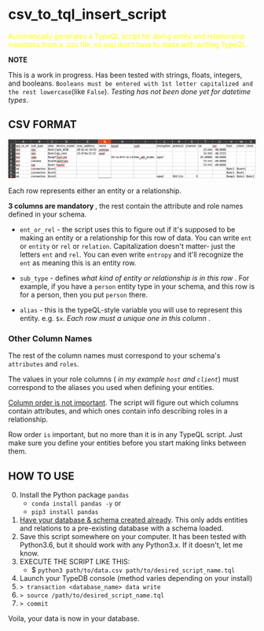 # csv_to_tql_insert_script
 
<font color = 'yellow'>Automatically generates a TypeQL script for doing entity and relationship insertions from a .csv file, so you don't have to mess with writing TypeQL.</font>

<b> NOTE </b>

This is a work in progress. Has been tested with strings, floats, integers, and booleans. `Booleans must be entered with 1st letter capitalized and the rest lowercase`(like `False`). <i>Testing has not been done yet for datetime types</i>.

## CSV FORMAT

![plot](csv_preview.png)

Each row represents either an entity or a relationship.

<b> 3 columns are mandatory </b>, the rest contain the attribute and role names defined in your schema.

- `ent_or_rel` - the script uses this to figure out if it's supposed to be making an entity or a relationship for this row of data. You can write `ent` or `entity` or `rel` or `relation`. Capitalization doesn't matter- just the letters `ent` and `rel`. You can even write `entropy` and it'll recognize the `ent` as meaning this is an entity row.

- `sub_type` - defines <i>what kind of entity or relationship is in this row </i>. For example, if you have a `person` entity type in your schema, and this row is for a person, then you put `person` there.

- `alias` - this is the typeQL-style variable you will use to represent this entity. e.g. `$x`. <i>Each row must a unique one in this column </i>.

### Other Column Names

The rest of the column names must correspond to your schema's `attributes` and `roles`.

The values in your role columns (<i> in my example `host` and `client`</i>) must correspond to the aliases you used when defining your entities.

<u>Column order is not important</u>. The script will figure out which columns contain attributes, and which ones contain info describing roles in a relationship.

Row order `is` important, but no more than it is in any TypeQL script. Just make sure you define your entities before you start making links between them.

## HOW TO USE

0. Install the Python package `pandas`
   - `conda install pandas -y`
     or
   - `pip3 install pandas`
1. <u>Have your database & schema created already</u>. This only adds entities and relations to a pre-existing database with a schema loaded.
2. Save this script somewhere on your computer. It has been tested with Python3.6, but it should work with any Python3.x. If it doesn't, let me know.
3. EXECUTE THE SCRIPT LIKE THIS:
   - $ `python3 path/to/data.csv path/to/desired_script_name.tql`
4. Launch your TypeDB console (method varies depending on your install)
5. `> transaction <database_name> data write`
6. `> source /path/to/desired_script_name.tql`
7. `> commit`

Voila, your data is now in your database.
